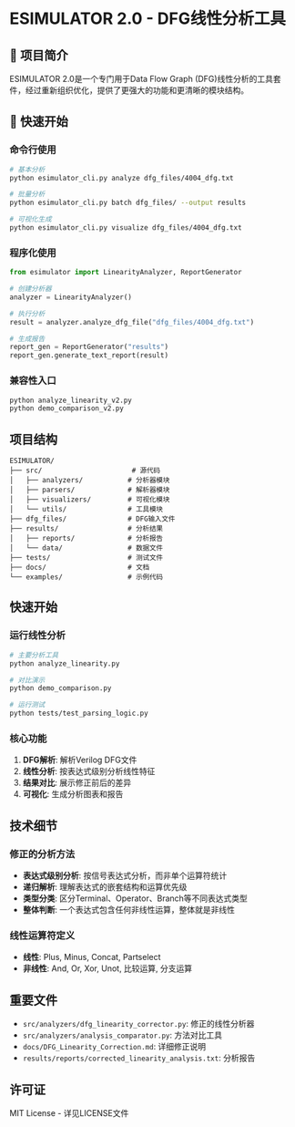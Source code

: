 # ESIMULATOR 2.0 - DFG线性分析工具

## 🎯 项目简介

ESIMULATOR 2.0是一个专门用于Data Flow Graph (DFG)线性分析的工具套件，经过重新组织优化，提供了更强大的功能和更清晰的模块结构。


## 🚀 快速开始

### 命令行使用

```bash
# 基本分析
python esimulator_cli.py analyze dfg_files/4004_dfg.txt

# 批量分析
python esimulator_cli.py batch dfg_files/ --output results

# 可视化生成
python esimulator_cli.py visualize dfg_files/4004_dfg.txt
```

### 程序化使用

```python
from esimulator import LinearityAnalyzer, ReportGenerator

# 创建分析器
analyzer = LinearityAnalyzer()

# 执行分析
result = analyzer.analyze_dfg_file("dfg_files/4004_dfg.txt")

# 生成报告
report_gen = ReportGenerator("results")
report_gen.generate_text_report(result)
```

### 兼容性入口

```bash
python analyze_linearity_v2.py
python demo_comparison_v2.py
```

## 项目结构

```
ESIMULATOR/
├── src/                      # 源代码
│   ├── analyzers/           # 分析器模块
│   ├── parsers/             # 解析器模块
│   ├── visualizers/         # 可视化模块
│   └── utils/               # 工具模块
├── dfg_files/               # DFG输入文件
├── results/                 # 分析结果
│   ├── reports/             # 分析报告
│   └── data/                # 数据文件
├── tests/                   # 测试文件
├── docs/                    # 文档
└── examples/                # 示例代码
```

## 快速开始

### 运行线性分析

```bash
# 主要分析工具
python analyze_linearity.py

# 对比演示
python demo_comparison.py

# 运行测试
python tests/test_parsing_logic.py
```

### 核心功能

1. **DFG解析**: 解析Verilog DFG文件
2. **线性分析**: 按表达式级别分析线性特征
3. **结果对比**: 展示修正前后的差异
4. **可视化**: 生成分析图表和报告

## 技术细节

### 修正的分析方法

- **表达式级别分析**: 按信号表达式分析，而非单个运算符统计
- **递归解析**: 理解表达式的嵌套结构和运算优先级
- **类型分类**: 区分Terminal、Operator、Branch等不同表达式类型
- **整体判断**: 一个表达式包含任何非线性运算，整体就是非线性

### 线性运算符定义

- **线性**: Plus, Minus, Concat, Partselect
- **非线性**: And, Or, Xor, Unot, 比较运算, 分支运算

## 重要文件

- `src/analyzers/dfg_linearity_corrector.py`: 修正的线性分析器
- `src/analyzers/analysis_comparator.py`: 方法对比工具
- `docs/DFG_Linearity_Correction.md`: 详细修正说明
- `results/reports/corrected_linearity_analysis.txt`: 分析报告


## 许可证

MIT License - 详见LICENSE文件
